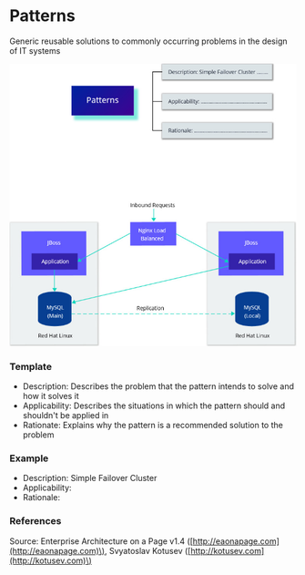 # Patterns

Generic reusable solutions to commonly occurring problems in the design of IT systems



![](../../.gitbook/assets/3c-standards-_-patterns%20%281%29.jpg)

### 

### Template

* Description: Describes the problem that the pattern intends to solve and how it solves it
* Applicability: Describes the situations in which the pattern should and shouldn't be applied in
* Rationate: Explains why the pattern is a recommended solution to the problem 

### Example

* Description: Simple Failover Cluster
* Applicability: 
* Rationale: 

### References

Source: Enterprise Architecture on a Page v1.4 \([http://eaonapage.com](http://eaonapage.com)\), Svyatoslav Kotusev \([http://kotusev.com](http://kotusev.com)\)

